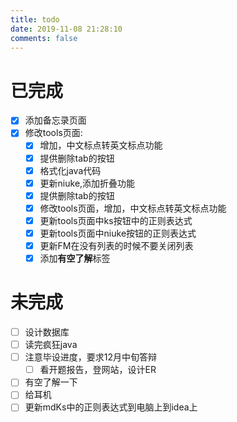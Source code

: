 ```yaml
---
title: todo
date: 2019-11-08 21:28:10
comments: false
---
```

# 已完成
- [x] 添加备忘录页面
- [x] 修改tools页面:
    - [x] 增加，中文标点转英文标点功能
    - [x] 提供删除tab的按钮
    - [x] 格式化java代码
    - [x] 更新niuke,添加折叠功能
    - [x] 提供删除tab的按钮
    - [x] 修改tools页面，增加，中文标点转英文标点功能
    - [x] 更新tools页面中ks按钮中的正则表达式
    - [x] 更新tools页面中niuke按钮的正则表达式
    - [x] 更新FM在没有列表的时候不要关闭列表
    - [x] 添加**有空了解**标签

# 未完成
- [ ] 设计数据库
- [ ] 读完疯狂java
- [ ] 注意毕设进度，要求12月中旬答辩
    - [ ] 看开题报告，登网站，设计ER
- [ ] 有空了解一下
- [ ] 给耳机
- [ ] 更新mdKs中的正则表达式到电脑上到idea上
